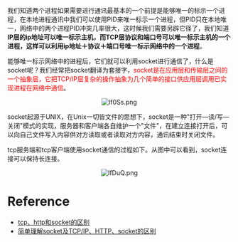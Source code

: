 我们知道两个进程如果需要进行通讯最基本的一个前提是能够唯一的标示一个进程，在本地进程通讯中我们可以使用PID来唯一标示一个进程，但PID只在本地唯一，网络中的两个进程PID冲突几率很大，这时候我们需要另辟它径了，我们知道**IP层的ip地址可以唯一标示主机，而TCP层协议和端口号可以唯一标示主机的一个进程，这样可以利用ip地址＋协议＋端口号唯一标示网络中的一个进程**。

能够唯一标示网络中的进程后，它们就可以利用socket进行通信了，什么是socket呢？我们经常把socket翻译为套接字，<span style="color:red">socket是在应用层和传输层之间的一个抽象层，它把TCP/IP层复杂的操作抽象为几个简单的接口供应用层调用已实现进程在网络中通信</span>。

<center><img src="https://ss.im5i.com/2021/09/22/lf0Ss.png" alt="lf0Ss.png" border="0" /></center>

socket起源于UNIX，在Unix一切皆文件的思想下，socket是一种"打开—读/写—关闭"模式的实现，服务器和客户端各自维护一个"文件"，在建立连接打开后，可以向自己文件写入内容供对方读取或者读取对方内容，通讯结束时关闭文件。

tcp服务端和tcp客户端使用socket通信的过程如下。从图中可以看到，socket连接可以保持长连接。

<center><img src="https://ss.im5i.com/2021/09/22/lfDuQ.png" alt="lfDuQ.png" border="0" /></center>

# Reference

- [tcp、http和socket的区别](https://www.cnblogs.com/leftJS/p/11082910.html)
- [简单理解socket及TCP/IP、HTTP、socket的区别](https://blog.csdn.net/u012359618/article/details/53353505/)